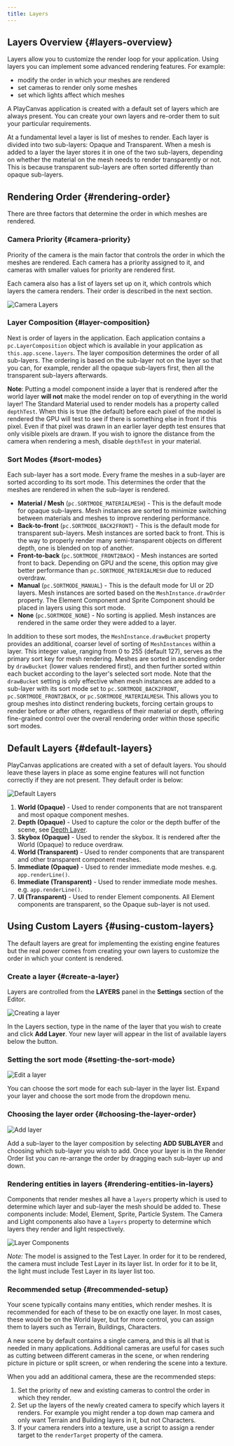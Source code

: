 ```yaml
---
title: Layers
---
```


## Layers Overview {#layers-overview}

Layers allow you to customize the render loop for your application. Using layers you can implement some advanced rendering features. For example:

* modify the order in which your meshes are rendered
* set cameras to render only some meshes
* set which lights affect which meshes

A PlayCanvas application is created with a default set of layers which are always present. You can create your own layers and re-order them to suit your particular requirements.

At a fundamental level a layer is list of meshes to render. Each layer is divided into two sub-layers: Opaque and Transparent. When a mesh is added to a layer the layer stores it in one of the two sub-layers, depending on whether the material on the mesh needs to render transparently or not. This is because transparent sub-layers are often sorted differently than opaque sub-layers.

## Rendering Order {#rendering-order}

There are three factors that determine the order in which meshes are rendered.

### Camera Priority {#camera-priority}

Priority of the camera is the main factor that controls the order in which the meshes are rendered. Each camera has a priority assigned to it, and cameras with smaller values for priority are rendered first.

Each camera also has a list of layers set up on it, which controls which layers the camera renders. Their order is described in the next section.

![Camera Layers](/img/user-manual/graphics/layers/camera-layers.jpg)

### Layer Composition {#layer-composition}

Next is order of layers in the application. Each application contains a `pc.LayerComposition` object which is available in your application as `this.app.scene.layers`. The layer composition determines the order of all sub-layers. The ordering is based on the sub-layer not on the layer so that you can, for example, render all the opaque sub-layers first, then all the transparent sub-layers afterwards.

**Note**: Putting a model component inside a layer that is rendered after the world layer **will not** make the model render on top of everything in the world layer! The Standard Material used to render models has a property called `depthTest`. When this is true (the default) before each pixel of the model is rendered the GPU will test to see if there is something else in front if this pixel. Even if that pixel was drawn in an earlier layer depth test ensures that only visible pixels are drawn. If you wish to ignore the distance from the camera when rendering a mesh, disable `depthTest` in your material.

### Sort Modes {#sort-modes}

Each sub-layer has a sort mode. Every frame the meshes in a sub-layer are sorted according to its sort mode. This determines the order that the meshes are rendered in when the sub-layer is rendered.

* **Material / Mesh** (`pc.SORTMODE_MATERIALMESH`) - This is the default mode for opaque sub-layers. Mesh instances are sorted to minimize switching between materials and meshes to improve rendering performance.
* **Back-to-front** (`pc.SORTMODE_BACK2FRONT`) - This is the default mode for transparent sub-layers. Mesh instances are sorted back to front. This is the way to properly render many semi-transparent objects on different depth, one is blended on top of another.
* **Front-to-back** (`pc.SORTMODE_FRONT2BACK`) - Mesh instances are sorted front to back. Depending on GPU and the scene, this option may give better performance than `pc.SORTMODE_MATERIALMESH` due to reduced overdraw.
* **Manual** (`pc.SORTMODE_MANUAL`) - This is the default mode for UI or 2D layers. Mesh instances are sorted based on the `MeshInstance.drawOrder` property. The Element Component and Sprite Component should be placed in layers using this sort mode.
* **None** (`pc.SORTMODE_NONE`) - No sorting is applied. Mesh instances are rendered in the same order they were added to a layer.

In addition to these sort modes, the `MeshInstance.drawBucket` property provides an additional, coarser level of sorting of `MeshInstances` within a layer. This integer value, ranging from 0 to 255 (default 127), serves as the primary sort key for mesh rendering. Meshes are sorted in ascending order by `drawBucket` (lower values rendered first), and then further sorted within each bucket according to the layer's selected sort mode. Note that the `drawBucket` setting is only effective when mesh instances are added to a sub-layer with its sort mode set to `pc.SORTMODE_BACK2FRONT`, `pc.SORTMODE_FRONT2BACK`, or `pc.SORTMODE_MATERIALMESH`. This allows you to group meshes into distinct rendering buckets, forcing certain groups to render before or after others, regardless of their material or depth, offering fine-grained control over the overall rendering order within those specific sort modes.

## Default Layers {#default-layers}

PlayCanvas applications are created with a set of default layers. You should leave these layers in place as some engine features will not function correctly if they are not present. They default order is below:

![Default Layers](/img/user-manual/graphics/layers/default-layers.jpg)

1. **World (Opaque)** - Used to render components that are not transparent and most opaque component meshes.
1. **Depth (Opaque)** - Used to capture the color or the depth buffer of the scene, see [Depth Layer][7].
1. **Skybox (Opaque)** - Used to render the skybox. It is rendered after the World (Opaque) to reduce overdraw.
1. **World (Transparent)** - Used to render components that are transparent and other transparent component meshes.
1. **Immediate (Opaque)** - Used to render immediate mode meshes. e.g. `app.renderLine()`.
1. **Immediate (Transparent)** - Used to render immediate mode meshes. e.g. `app.renderLine()`.
1. **UI (Transparent)** - Used to render Element components. All Element components are transparent, so the Opaque sub-layer is not used.

## Using Custom Layers {#using-custom-layers}

The default layers are great for implementing the existing engine features but the real power comes from creating your own layers to customize the order in which your content is rendered.

### Create a layer {#create-a-layer}

Layers are controlled from the **LAYERS** panel in the **Settings** section of the Editor.

![Creating a layer](/img/user-manual/graphics/layers/new-layer.jpg)

In the Layers section, type in the name of the layer that you wish to create and click **Add Layer**. Your new layer will appear in the list of available layers below the button.

### Setting the sort mode {#setting-the-sort-mode}

![Edit a layer](/img/user-manual/graphics/layers/edit-layer.jpg)

You can choose the sort mode for each sub-layer in the layer list. Expand your layer and choose the sort mode from the dropdown menu.

### Choosing the layer order {#choosing-the-layer-order}

![Add layer](/img/user-manual/graphics/layers/add-sub-layer.jpg)

Add a sub-layer to the layer composition by selecting **ADD SUBLAYER** and choosing which sub-layer you wish to add. Once your layer is in the Render Order list you can re-arrange the order by dragging each sub-layer up and down.

### Rendering entities in layers {#rendering-entities-in-layers}

Components that render meshes all have a `layers` property which is used to determine which layer and sub-layer the mesh should be added to. These components include: Model, Element, Sprite, Particle System. The Camera and Light components also have a `layers` property to determine which layers they render and light respectively.

![Layer Components](/img/user-manual/graphics/layers/test-layer-components.jpg)

*Note:* The model is assigned to the Test Layer. In order for it to be rendered, the camera must include Test Layer in its layer list. In order for it to be lit, the light must include Test Layer in its layer list too.

### Recommended setup {#recommended-setup}

Your scene typically contains many entities, which render meshes. It is recommended for each of these to be on exactly one layer. In most cases, these would be on the World layer, but for more control, you can assign them to layers such as Terrain, Buildings, Characters.

A new scene by default contains a single camera, and this is all that is needed in many applications. Additional cameras are useful for cases such as cutting between different cameras in the scene, or when rendering picture in picture or split screen, or when rendering the scene into a texture.

When you add an additional camera, these are the recommended steps:

1. Set the priority of new and existing cameras to control the order in which they render.
2. Set up the layers of the newly created camera to specify which layers it renders. For example you might render a top down map camera and only want Terrain and Building layers in it, but not Characters.
3. If your camera renders into a texture, use a script to assign a render target to the `renderTarget` property of the camera.

[7]: /user-manual/graphics/cameras/depth-layer
